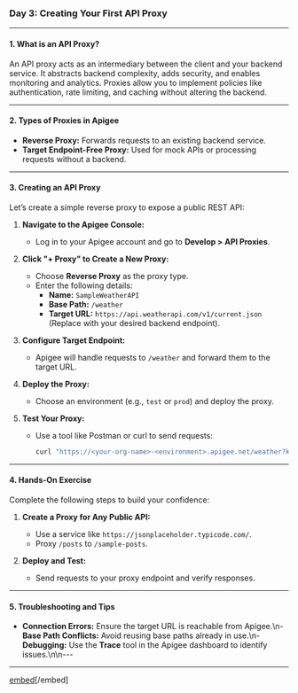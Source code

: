 ### **Day 3: Creating Your First API Proxy**

---

#### **1. What is an API Proxy?**

An API proxy acts as an intermediary between the client and your backend service. It abstracts backend complexity, adds security, and enables monitoring and analytics. Proxies allow you to implement policies like authentication, rate limiting, and caching without altering the backend.

---

#### **2. Types of Proxies in Apigee**

- **Reverse Proxy:** Forwards requests to an existing backend service.
- **Target Endpoint-Free Proxy:** Used for mock APIs or processing requests without a backend.

---

#### **3. Creating an API Proxy**

Let’s create a simple reverse proxy to expose a public REST API:

1. **Navigate to the Apigee Console:**

   - Log in to your Apigee account and go to **Develop > API Proxies**.

2. **Click \"+ Proxy\" to Create a New Proxy:**

   - Choose **Reverse Proxy** as the proxy type.
   - Enter the following details:
     - **Name:** `SampleWeatherAPI`
     - **Base Path:** `/weather`
     - **Target URL:** `https://api.weatherapi.com/v1/current.json` (Replace with your desired backend endpoint).

3. **Configure Target Endpoint:**

   - Apigee will handle requests to `/weather` and forward them to the target URL.

4. **Deploy the Proxy:**

   - Choose an environment (e.g., `test` or `prod`) and deploy the proxy.

5. **Test Your Proxy:**
   - Use a tool like Postman or curl to send requests:
     ```bash
     curl "https://<your-org-name>-<environment>.apigee.net/weather?key=<api_key>&q=London"
     ```

---

#### **4. Hands-On Exercise**

Complete the following steps to build your confidence:

1. **Create a Proxy for Any Public API:**

   - Use a service like `https://jsonplaceholder.typicode.com/`.
   - Proxy `/posts` to `/sample-posts`.

2. **Deploy and Test:**
   - Send requests to your proxy endpoint and verify responses.

---

#### **5. Troubleshooting and Tips**

- **Connection Errors:** Ensure the target URL is reachable from Apigee.\n- **Base Path Conflicts:** Avoid reusing base paths already in use.\n- **Debugging:** Use the **Trace** tool in the Apigee dashboard to identify issues.\n\n---

---
[embed](docs/Create_an_API_proxy.pdf)[/embed]